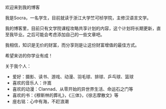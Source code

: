 欢迎来到我的博客

我是Socra，一名学生，目前就读于浙江大学竺可桢学院，主修汉语言文学。

我的博客里，目前只有文学院课程攻略共享计划的内容，这个计划将长期更新，直至我毕业。之后可能会考虑添加自己的一些文章吧。

我相信，知识是无价的财富，而分享则是让这份财富增值的最佳方式。

希望来访的你学业有成！



关于我个人：

* 爱好：摄影、读书、游戏、动漫、羽毛球、排球、乒乓球、篮球
* 喜欢的音乐人：许嵩
* 喜欢的动漫：Clannad、从零开始的异世界生活、命运石之门等
* 喜欢的书：《穆斯林的葬礼》，《三体》，《徐志摩散文》等
* 座右铭：心中有海，不赶浪潮
